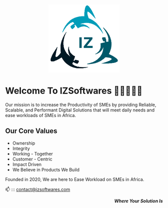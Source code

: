 <!-- ![Logo](IZ.PNG?raw=true "IZSoftware")
**_Where Your Solution Is_** -->

<p align="center">
  <img src="profile/IZ.PNG"/>
</p>

# Welcome To IZSoftwares 👋🏾👋👋🏾

Our mission is to increase the Productivity of SMEs by providing Reliable, Scalable, and Performant Digital Solutions 
that will meet daily needs and ease workloads of SMEs in Africa.

## Our Core Values

- Ownership 
- Integrity
- Working - Together
- Customer - Centric
- Impact Driven
- We Believe in Products We Build

Founded in 2020, We are here to Ease Workload on SMEs in Africa.

📫 ::: contact@izsoftwares.com

<p align="right"><b><i>Where Your Solution Is</i></b></p>
